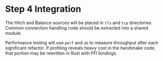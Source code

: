 # Step 4 Integration
The Hitch and Balance sources will be placed in `tls` and `tcp` directories.
Common connection handling code should be extracted into a shared module.

Performance testing will use `perf` and `ab` to measure throughput after each
significant refactor. If profiling reveals heavy cost in the handshake code,
that portion may be rewritten in Rust with FFI bindings.
